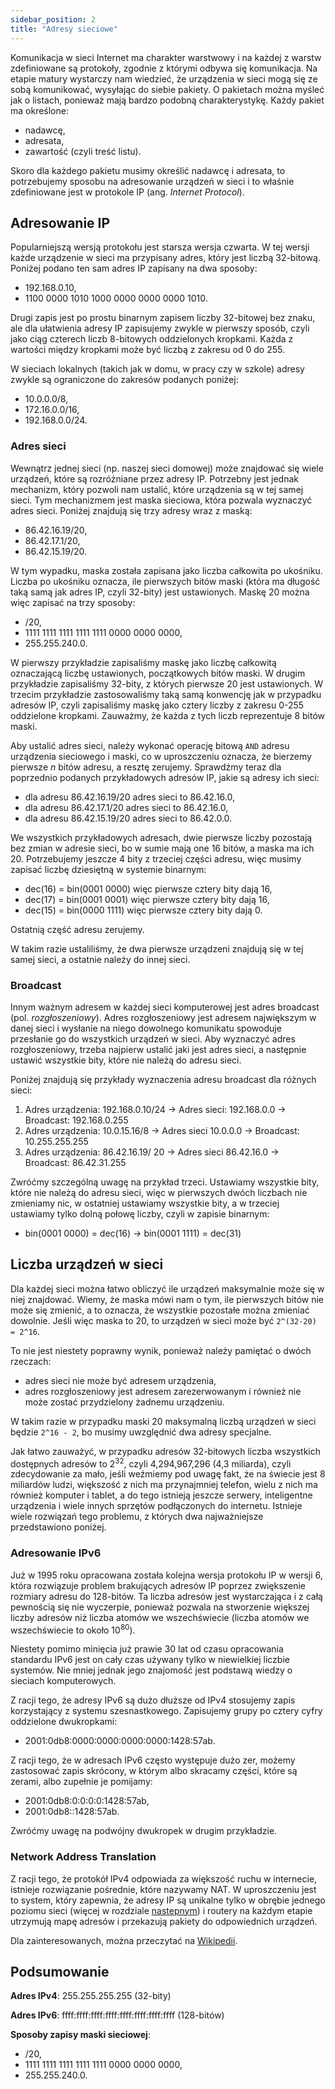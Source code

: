 ```yaml
---
sidebar_position: 2
title: "Adresy sieciowe"
---
```


Komunikacja w sieci Internet ma charakter warstwowy i na każdej z warstw
zdefiniowane są protokoły, zgodnie z którymi odbywa się komunikacja. Na etapie
matury wystarczy nam wiedzieć, że urządzenia w sieci mogą się ze sobą
komunikować, wysyłając do siebie pakiety. O pakietach można myśleć jak o
listach, ponieważ mają bardzo podobną charakterystykę. Każdy pakiet ma
określone:

- nadawcę,
- adresata,
- zawartość (czyli treść listu).

Skoro dla każdego pakietu musimy określić nadawcę i adresata, to potrzebujemy
sposobu na adresowanie urządzeń w sieci i to właśnie zdefiniowane jest w
protokole IP (ang. _Internet Protocol_).

## Adresowanie IP

Popularniejszą wersją protokołu jest starsza wersja czwarta. W tej wersji każde
urządzenie w sieci ma przypisany adres, który jest liczbą 32-bitową. Poniżej
podano ten sam adres IP zapisany na dwa sposoby:

- 192.168.0.10,
- 1100 0000 1010 1000 0000 0000 0000 1010.

Drugi zapis jest po prostu binarnym zapisem liczby 32-bitowej bez znaku, ale dla
ułatwienia adresy IP zapisujemy zwykle w pierwszy sposób, czyli jako ciąg
czterech liczb 8-bitowych oddzielonych kropkami. Każda z wartości między
kropkami może być liczbą z zakresu od 0 do 255.

W sieciach lokalnych (takich jak w domu, w pracy czy w szkole) adresy zwykle są
ograniczone do zakresów podanych poniżej:

- 10.0.0.0/8,
- 172.16.0.0/16,
- 192.168.0.0/24.

### Adres sieci

Wewnątrz jednej sieci (np. naszej sieci domowej) może znajdować się wiele
urządzeń, które są rozróżniane przez adresy IP. Potrzebny jest jednak mechanizm,
który pozwoli nam ustalić, które urządzenia są w tej samej sieci. Tym
mechanizmem jest maska sieciowa, która pozwala wyznaczyć adres sieci. Poniżej
znajdują się trzy adresy wraz z maską:

- 86.42.16.19/20,
- 86.42.17.1/20,
- 86.42.15.19/20.

W tym wypadku, maska została zapisana jako liczba całkowita po ukośniku. Liczba
po ukośniku oznacza, ile pierwszych bitów maski (która ma długość taką samą jak
adres IP, czyli 32-bity) jest ustawionych. Maskę 20 można więc zapisać na trzy
sposoby:

- /20,
- 1111 1111 1111 1111 1111 0000 0000 0000,
- 255.255.240.0.

W pierwszy przykładzie zapisaliśmy maskę jako liczbę całkowitą oznaczającą
liczbę ustawionych, początkowych bitów maski. W drugim przykładzie zapisaliśmy
32-bity, z których pierwsze 20 jest ustawionych. W trzecim przykładzie
zastosowaliśmy taką samą konwencję jak w przypadku adresów IP, czyli zapisaliśmy
maskę jako cztery liczby z zakresu 0-255 oddzielone kropkami. Zauważmy, że każda
z tych liczb reprezentuje 8 bitów maski.

Aby ustalić adres sieci, należy wykonać operację bitową `AND` adresu urządzenia
sieciowego i maski, co w uproszczeniu oznacza, że bierzemy pierwsze _n_ bitów
adresu, a resztę zerujemy. Sprawdźmy teraz dla poprzednio podanych przykładowych
adresów IP, jakie są adresy ich sieci:

- dla adresu 86.42.16.19/20 adres sieci to 86.42.16.0,
- dla adresu 86.42.17.1/20 adres sieci to 86.42.16.0,
- dla adresu 86.42.15.19/20 adres sieci to 86.42.0.0.

We wszystkich przykładowych adresach, dwie pierwsze liczby pozostają bez zmian
w adresie sieci, bo w sumie mają one 16 bitów, a maska ma ich 20. Potrzebujemy
jeszcze 4 bity z trzeciej części adresu, więc musimy zapisać liczbę dziesiętną
w systemie binarnym:

- dec(16) = bin(0001 0000) więc pierwsze cztery bity dają 16,
- dec(17) = bin(0001 0001) więc pierwsze cztery bity dają 16,
- dec(15) = bin(0000 1111) więc pierwsze cztery bity dają 0.

Ostatnią część adresu zerujemy.

W takim razie ustaliliśmy, że dwa pierwsze urządzeni znajdują się w tej samej
sieci, a ostatnie należy do innej sieci.

### Broadcast

Innym ważnym adresem w każdej sieci komputerowej jest adres broadcast (pol.
_rozgłoszeniowy_). Adres rozgłoszeniowy jest adresem największym w danej sieci i
wysłanie na niego dowolnego komunikatu spowoduje przesłanie go do wszystkich
urządzeń w sieci. Aby wyznaczyć adres rozgłoszeniowy, trzeba najpierw ustalić
jaki jest adres sieci, a następnie ustawić wszystkie bity, które nie należą do
adresu sieci.

Poniżej znajdują się przykłady wyznaczenia adresu broadcast dla różnych sieci:

1. Adres urządzenia: 192.168.0.10/24 -> Adres sieci: 192.168.0.0 -> Broadcast: 192.168.0.255
2. Adres urządzenia: 10.0.15.16/8 -> Adres sieci 10.0.0.0 -> Broadcast: 10.255.255.255
3. Adres urządzenia: 86.42.16.19/ 20 -> Adres sieci 86.42.16.0 -> Broadcast: 86.42.31.255

Zwróćmy szczególną uwagę na przykład trzeci. Ustawiamy wszystkie bity, które nie
należą do adresu sieci, więc w pierwszych dwóch liczbach nie zmieniamy nic,
w ostatniej ustawiamy wszystkie bity, a w trzeciej ustawiamy tylko dolną połowę
liczby, czyli w zapisie binarnym:

- bin(0001 0000) = dec(16) -> bin(0001 1111) = dec(31)

## Liczba urządzeń w sieci

Dla każdej sieci można łatwo obliczyć ile urządzeń maksymalnie może się w niej
znajdować. Wiemy, że maska mówi nam o tym, ile pierwszych bitów nie może się
zmienić, a to oznacza, że wszystkie pozostałe można zmieniać dowolnie. Jeśli
więc maska to 20, to urządzeń w sieci może być `2^(32-20) = 2^16`.

To nie jest niestety poprawny wynik, ponieważ należy pamiętać o dwóch rzeczach:

- adres sieci nie może być adresem urządzenia,
- adres rozgłoszeniowy jest adresem zarezerwowanym i również nie może zostać
  przydzielony żadnemu urządzeniu.

W takim razie w przypadku maski 20 maksymalną liczbą urządzeń w sieci będzie
`2^16 - 2`, bo musimy uwzględnić dwa adresy specjalne.

Jak łatwo zauważyć, w przypadku adresów 32-bitowych liczba wszystkich dostępnych
adresów to 2<sup>32</sup>, czyli 4,294,967,296 (4,3 miliarda), czyli zdecydowanie
za mało, jeśli weźmiemy pod uwagę fakt, że na świecie jest 8 miliardów ludzi,
większość z nich ma przynajmniej telefon, wielu z nich ma również komputer i
tablet, a do tego istnieją jeszcze serwery, inteligentne urządzenia i wiele
innych sprzętów podłączonych do internetu. Istnieje wiele rozwiązań tego
problemu, z których dwa najważniejsze przedstawiono poniżej.

### Adresowanie IPv6

Już w 1995 roku opracowana została kolejna wersja protokołu IP w wersji 6, która
rozwiązuje problem brakujących adresów IP poprzez zwiększenie rozmiary adresu
do 128-bitów. Ta liczba adresów jest wystarczająca i z całą pewnością się nie
wyczerpie, ponieważ pozwala na stworzenie większej liczby adresów niż liczba
atomów we wszechświecie (liczba atomów we wszechświecie to około 10<sup>80</sup>).

Niestety pomimo minięcia już prawie 30 lat od czasu opracowania standardu IPv6
jest on cały czas używany tylko w niewielkiej liczbie systemów. Nie mniej jednak
jego znajomość jest podstawą wiedzy o sieciach komputerowych.

Z racji tego, że adresy IPv6 są dużo dłuższe od IPv4 stosujemy zapis korzystający
z systemu szesnastkowego. Zapisujemy grupy po cztery cyfry oddzielone dwukropkami:

- 2001:0db8:0000:0000:0000:0000:1428:57ab.

Z racji tego, że w adresach IPv6 często występuje dużo zer, możemy zastosować
zapis skrócony, w którym albo skracamy części, które są zerami, albo zupełnie
je pomijamy:

- 2001:0db8:0:0:0:0:1428:57ab,
- 2001:0db8::1428:57ab.

Zwróćmy uwagę na podwójny dwukropek w drugim przykładzie.

### Network Address Translation

Z racji tego, że protokół IPv4 odpowiada za większość ruchu w internecie, istnieje
rozwiązanie pośrednie, które nazywamy NAT. W uproszczeniu jest to system, który
zapewnia, że adresy IP są unikalne tylko w obrębie jednego poziomu sieci (więcej
w rozdziale [nastepnym](./2-network-topology.md)) i routery na każdym etapie
utrzymują mapę adresów i przekazują pakiety do odpowiednich urządzeń.

Dla zainteresowanych, można przeczytać na
[Wikipedii](https://pl.wikipedia.org/wiki/Network_address_translation).

## Podsumowanie

**Adres IPv4**: 255.255.255.255 (32-bity)

**Adres IPv6**: ffff:ffff:ffff:ffff:ffff:ffff:ffff:ffff (128-bitów)

**Sposoby zapisy maski sieciowej**:

- /20,
- 1111 1111 1111 1111 1111 0000 0000 0000,
- 255.255.240.0.
